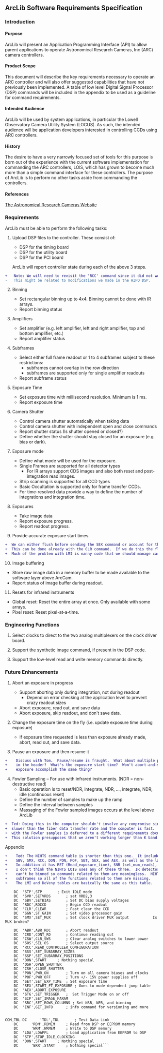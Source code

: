 
## ArcLib Software Requirements Specification


### Introduction

#### Purpose   
ArcLib will present an Application Programming Interface (API) to allow parent applications to operate
Astronomical Research Cameras, Inc (ARC) camera controllers.

#### Product Scope
This document will describe the key requirements necessary to operate an ARC controller and will also offer
suggested capabilities that have not previously been implemented. A table of low level Digital Signal
Processor (DSP) commands will be included in the appendix to be used as a guideline for command requirements.

#### Intended Audience  
ArcLib will be used by system applications, in particular the Lowell Observatory Camera Utility System (LOCUS).
As such, the intended audience will be application developers interested in controlling CCDs using ARC controllers.

#### History  
The desire to have a very narrowly focused set of tools for this purpose is born out of the experience with the
current software implementation for commanding the ARC controllers, LOIS, which has grown to become much
more than a simple command interface for these controllers.  The purpose of ArcLib is to perform no other
tasks aside from commanding the controllers.

#### References  
[The Astronomical Research Cameras Website](http://www.astro-cam.com/index.php)

### Requirements 

ArcLib must be able to perform the following tasks:

1. Upload DSP files to the controller.  These consist of:
   - DSP for the timing board
   - DSP for the utility board
   - DSP for the PCI board

   ArcLib will report controller state during each of the above 3 steps.  
```diff 
+	Note: We will need to revisit the 'RCC' command since it did not work as expected in initial testing.
-	This might be related to modifications we made in the HIPO DSP.
```
2. Binning
   - Set rectangular binning up to 4x4.  Binning cannot be done with IR arrays.
   - Report binning status
   
3. Amplifiers
   - Set amplifier (e.g. left amplifier, left and right amplifier, top and bottom amplifier, etc.)
   - Report amplifier status
   
4. Subframes
   - Select either full frame readout or 1 to 4 subframes subject to these restrictions:
     - subframes cannot overlap in the row direction 
     - subframes are supported only for single amplifier readouts
   - Report subframe status
   
5. Exposure Time
   - Set exposure time with millisecond resolution.  Minimum is 1 ms.
   - Report exposure time
   
6. Camera Shutter
   - Control camera shutter automatically when taking data
   - Control camera shutter with independent open and close commands
   - Report shutter status (Is shutter opened or closed?)
   - Define whether the shutter should stay closed for an exposure (e.g. bias or dark).

7. Exposure mode
   - Define what mode will be used for the exposure.  
   - Single Frames are supported for all detector types
     - For IR arrays support CDS images and also both reset and post-integration read images.
   - Strip scanning is supported for all CCD types
   - Basic Occultation is supported only for frame transfer CCDs.
   - For time-resolved data provide a way to define the number of integrations and integration time.

8. Exposures
   - Take image data
   - Report exposure progress. 
   - Report readout progress.

9. Provide accurate exposure start times.

```diff
+  We can either flush before sending the SEX command or account for the time needed for the flush.
+  This can be done already with the CLR command.  If we do this the flush should be removed from the SEX commands.
+  Much of the problem with LMI is nanny code that we should manage carefully in LOCUS.
```

10. Image buffering
   - Store raw image data in a memory buffer to be made available to the software layer above ArcCam.
   - Report status of image buffer during readout.
   
11. Resets for infrared instruments
   - Global reset: Reset the entire array at once.  Only available with some arrays.
   - Pixel reset:  Reset pixel-at-a-time.

### Engineering Functions

1. Select clocks to direct to the two analog multiplexers on the clock driver board.

2. Support the synthetic image command, if present in the DSP code.

3. Support the low-level read and write memory commands directly.

### Future Enhancements

1. Abort an exposure in progress 
   - Support aborting only during integration, not during readout
     - Depend on error checking at the application level to prevent crazy readout sizes
   - Abort exposure, read out, and save data
   - Abort exposure, skip readout, and don't save data.

2. Change the exposure time on the fly (i.e. update exposure time during exposure)
   - If exposure time requested is less than exposure already made, abort, read out, and save data.

3. Pause an exposure and then resume it

```diff
+    Discuss with Tom.  Pause/resume is fraught.  What about multiple pause/resumes?  What airmass goes
+    in the header?  What's the exposure start time?  Won't abort-and-save together with a subsequent 
+    exposure accomplish the same thing?
```

4. Fowler Sampling – For use with infrared instruments.  (NDR = non-destructive read)
   - Basic operation is to reset/NDR, integrate, NDR, ..., integrate, NDR, idle (continuous reset)
   - Define the number of samples to make up the ramp
   - Define the interval between samples
   - Massaging of the Fowler sampled images occurs at the level above ArcLib

```diff
+  Ted: Doing this in the computer shouldn't involve any compromise since the array read rate is
+  slower than the fiber data transfer rate and the computer is fast.  The problem of what to do
+  with the Fowler samples is deferred to a different requirements document.
+  This solution presupposes that we aren't working longer than K band.
```

Appendix
```diff
+    Ted: The NIHTS command table is shorter than this one.  It includes:
+    SBV, SMX, RCC, DON, PON, POF, SET, SEX, and AEX, as well as the last set at COM_TBL.
+    In addition it has RET (Read_exposure_time), SNR (set_num_reads), and SBN (set_bias_number)
+    I don't think the NIHTS LOIS uses any of these three.  IR detectors don't have shutters and
+    can't be binned so commands related to them are meaningless.  NIHTS also doesn't support
+    subframes so all of the functions related to them are missing.
+    The LMI and DeVeny tables are basically the same as this table.
```

```	DC	'IDL',IDL  		; Put CCD in IDLE mode    
	DC	'STP',STP  		; Exit IDLE mode
	DC	'SVR',SETVRDS		; set VRD2,3
	DC	'SBV',SETBIAS 		; Set DC bias supply voltages  
	DC	'RDC',RDCCD 		; Begin CCD readout    
	DC	'CLR',CLEAR  		; Fast clear the CCD   
	DC	'SGN',ST_GAIN  		; Set video processor gain     
	DC  'SMX',SET_MUX       ; Set clock driver MUX output           Is MUX broken?

	DC	'ABR',ABR_RDC		; Abort readout
	DC	'CRD',CONT_RD		; Continue reading out
	DC	'CSW',CLR_SWS		; Clear analog switches to lower power
	DC	'SOS',SEL_OS		; Select output source
	DC	'RCC',READ_CONTROLLER_CONFIGURATION 
	DC	'SSS',SET_SUBARRAY_SIZES
	DC	'SSP',SET_SUBARRAY_POSITIONS
	DC	'DON',START		; Nothing special
	DC	'OSH',OPEN_SHUTTER
	DC	'CSH',CLOSE_SHUTTER
	DC	'PON',PWR_ON		; Turn on all camera biases and clocks
	DC	'POF',PWR_OFF		; Turn +/- 15V power supplies off
	DC	'SET',SET_EXP_TIME 	; Set exposure time
	DC	'SEX',START_FT_EXPOSURE	; Goes to mode-dependent jump table
	DC	'AEX',ABORT_EXPOSURE
	DC	'STG',SET_TRIGGER	;  Set Trigger Mode on or off
	DC	'SIP',SET_IMAGE_PARAM
	DC	'SRC',SET_ROWS_COLUMNS ; Set NSR, NPR, and binning
	DC	'INF',GET_INFO		; info command for versioning and more


COM_TBL	DC      'TDL',TDL		; Test Data Link
	DC      'RDM',RDMEM		; Read from DSP or EEPROM memory
	DC      'WRM',WRMEM		; Write to DSP memory        
	DC	'LDA',LDAPPL		; Load application from EEPROM to DSP
	DC	'STP',STOP_IDLE_CLOCKING
	DC	'DON',START		; Nothing special
	DC      'ERR',START		; Nothing special```


